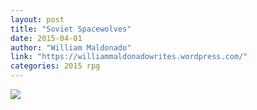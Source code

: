 ```yaml
---
layout: post
title: "Soviet Spacewolves"
date: 2015-04-01
author: "William Maldonado"
link: "https://williammaldonadowrites.wordpress.com/"
categories: 2015 rpg
---
```

![]({{site.url}}/2015images/SovietSpacewolves.jpg)
